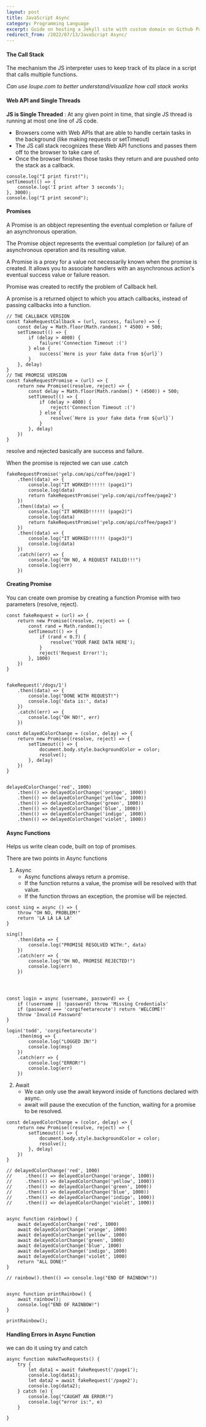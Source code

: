 ```yaml
---
layout: post
title: JavaScript Async
category: Programming Language
excerpt: Guide on hosting a Jekyll site with custom domain on Github Pages.
redirect_from: /2022/07/13/JavaScript Async/
---
```


#### The Call Stack

The mechanism the JS interpreter uses to keep track of its place in a script that calls multiple functions.

*Can use loupe.com to better understand/visualize how call stack works*

#### Web API and Single Threads

**JS is Single Threaded** : At any given point in time, that single JS thread is running at most one line of JS code.

- Browsers come with Web APIs that are able to handle certain tasks in the background (like making requests or setTimeout)
- The JS call stack recognizes these Web API functions and passes them off to the browser to take care of.
- Once the browser finishes those tasks they return and are puushed onto the stack as a callback.

```js:
console.log("I print first!");
setTimeout(() => {
    console.log('I print after 3 seconds');
}, 3000);
console.log("I print second");
```

#### Promises

A Promise is an obbject representing the eventual completion or failure of an asynchronous operation.

The Promise object represents the eventual completion (or failure) of an asynchronous operation and its resulting value.

A Promise is a proxy for a value not necessarily known when the promise is created. It allows you to associate handlers with an asynchronous action's eventual success value or failure reason.

Promise was created to rectify the problem of Callback hell.

A promise is a returned object to which you attach callbacks, instead of passing callbacks into a function.
```js:
// THE CALLBACK VERSION
const fakeRequestCallback = (url, success, failure) => {
    const delay = Math.floor(Math.random() * 4500) + 500;
    setTimeout(() => {
        if (delay > 4000) {
            failure('Connection Timeout :(')
        } else {
            success(`Here is your fake data from ${url}`)
        }
    }, delay)
}
// THE PROMISE VERSION 
const fakeRequestPromise = (url) => {
    return new Promise((resolve, reject) => {
        const delay = Math.floor(Math.random() * (4500)) + 500;
        setTimeout(() => {
            if (delay > 4000) {
                reject('Connection Timeout :(')
            } else {
                resolve(`Here is your fake data from ${url}`)
            }
        }, delay)
    })
}
```

resolve and rejected basically are success and failure.

When the promise is rejected we can use .catch 

```js:
fakeRequestPromise('yelp.com/api/coffee/page1')
    .then((data) => {
        console.log("IT WORKED!!!!!! (page1)")
        console.log(data)
        return fakeRequestPromise('yelp.com/api/coffee/page2')
    })
    .then((data) => {
        console.log("IT WORKED!!!!!! (page2)")
        console.log(data)
        return fakeRequestPromise('yelp.com/api/coffee/page3')
    })
    .then((data) => {
        console.log("IT WORKED!!!!!! (page3)")
        console.log(data)
    })
    .catch((err) => {
        console.log("OH NO, A REQUEST FAILED!!!")
        console.log(err)
    })
```

#### Creating Promise
You can create own promise by creating a function Promise with two parameters (resolve, reject).

```js:
const fakeRequest = (url) => {
    return new Promise((resolve, reject) => {
        const rand = Math.random();
        setTimeout(() => {
            if (rand < 0.7) {
                resolve('YOUR FAKE DATA HERE');
            }
            reject('Request Error!');
        }, 1000)
    })
}


fakeRequest('/dogs/1')
    .then((data) => {
        console.log("DONE WITH REQUEST!")
        console.log('data is:', data)
    })
    .catch((err) => {
        console.log("OH NO!", err)
    })
```

```js:
const delayedColorChange = (color, delay) => {
    return new Promise((resolve, reject) => {
        setTimeout(() => {
            document.body.style.backgroundColor = color;
            resolve();
        }, delay)
    })
}


delayedColorChange('red', 1000)
    .then(() => delayedColorChange('orange', 1000))
    .then(() => delayedColorChange('yellow', 1000))
    .then(() => delayedColorChange('green', 1000))
    .then(() => delayedColorChange('blue', 1000))
    .then(() => delayedColorChange('indigo', 1000))
    .then(() => delayedColorChange('violet', 1000))
```

#### Async Functions

Helps us write clean code, built on top of promises.

There are two points in Async functions
1. Async
    - Async functions always return a promise.
    - If the function returns a value, the promise will be resolved with that value.
    - If the function throws an exception, the promise will be rejected.

```js:
const sing = async () => {
    throw "OH NO, PROBLEM!"
    return 'LA LA LA LA'
}

sing()
    .then(data => {
        console.log("PROMISE RESOLVED WITH:", data)
    })
    .catch(err => {
        console.log("OH NO, PROMISE REJECTED!")
        console.log(err)
    })




const login = async (username, password) => {
    if (!username || !password) throw 'Missing Credentials'
    if (password === 'corgifeetarecute') return 'WELCOME!'
    throw 'Invalid Password'
}

login('todd', 'corgifeetarecute')
    .then(msg => {
        console.log("LOGGED IN!")
        console.log(msg)
    })
    .catch(err => {
        console.log("ERROR!")
        console.log(err)
    })

```

2. Await
    - We can only use the await keyword inside of functions declared with async.
    - await will pause the execution of the function, waiting for a promise to be resolved.

```js:
const delayedColorChange = (color, delay) => {
    return new Promise((resolve, reject) => {
        setTimeout(() => {
            document.body.style.backgroundColor = color;
            resolve();
        }, delay)
    })
}

// delayedColorChange('red', 1000)
//     .then(() => delayedColorChange('orange', 1000))
//     .then(() => delayedColorChange('yellow', 1000))
//     .then(() => delayedColorChange('green', 1000))
//     .then(() => delayedColorChange('blue', 1000))
//     .then(() => delayedColorChange('indigo', 1000))
//     .then(() => delayedColorChange('violet', 1000))


async function rainbow() {
    await delayedColorChange('red', 1000)
    await delayedColorChange('orange', 1000)
    await delayedColorChange('yellow', 1000)
    await delayedColorChange('green', 1000)
    await delayedColorChange('blue', 1000)
    await delayedColorChange('indigo', 1000)
    await delayedColorChange('violet', 1000)
    return "ALL DONE!"
}

// rainbow().then(() => console.log("END OF RAINBOW!"))


async function printRainbow() {
    await rainbow();
    console.log("END OF RAINBOW!")
}

printRainbow();
```

#### Handling Errors in Async Function

we can do it using try and catch

```js:
async function makeTwoRequests() {
    try {
        let data1 = await fakeRequest('/page1');
        console.log(data1);
        let data2 = await fakeRequest('/page2');
        console.log(data2);
    } catch (e) {
        console.log("CAUGHT AN ERROR!")
        console.log("error is:", e)
    }

}
```